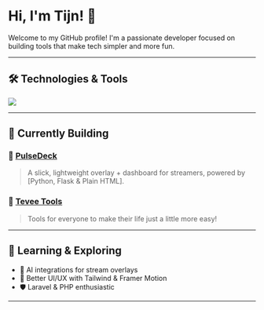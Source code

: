 # Hi, I'm Tijn! 👋

Welcome to my GitHub profile! I'm a passionate developer focused on building tools that make tech simpler and more fun.

---

## 🛠️ Technologies & Tools

<p align="left">
  <img src="https://skillicons.dev/icons?i=js,ts,react,nextjs,nodejs,python,docker,git,github,vscode,figma" />
</p>

---

## 🚧 Currently Building

### 🔹 [PulseDeck](https://github.com/your-username/pulsedeck)
> A slick, lightweight overlay + dashboard for streamers, powered by [Python, Flask & Plain HTML].

### 🔸 [Tevee Tools](https://github.com/your-username/tevee-tools)
> Tools for everyone to make their life just a little more easy!

---

## 🧠 Learning & Exploring
- 🧪 AI integrations for stream overlays
- 🧩 Better UI/UX with Tailwind & Framer Motion
- 🛡️ Laravel & PHP enthusiastic
---
